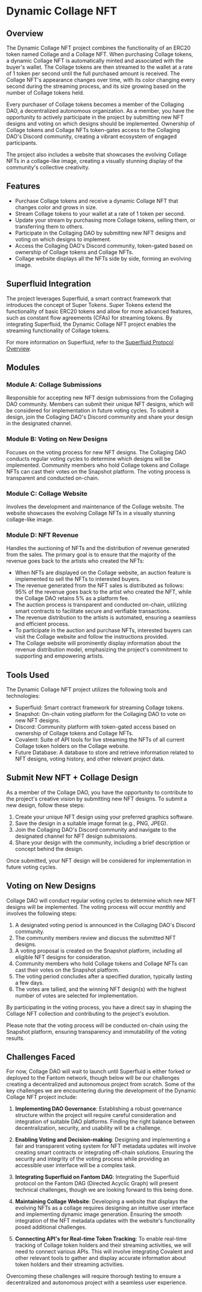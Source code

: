 # Dynamic Collage NFT

## Overview
The Dynamic Collage NFT project combines the functionality of an ERC20 token named Collage and a Collage NFT. When purchasing Collage tokens, a dynamic Collage NFT is automatically minted and associated with the buyer's wallet. The Collage tokens are then streamed to the wallet at a rate of 1 token per second until the full purchased amount is received. The Collage NFT's appearance changes over time, with its color changing every second during the streaming process, and its size growing based on the number of Collage tokens held.

Every purchaser of Collage tokens becomes a member of the Collaging DAO, a decentralized autonomous organization. As a member, you have the opportunity to actively participate in the project by submitting new NFT designs and voting on which designs should be implemented. Ownership of Collage tokens and Collage NFTs token-gates access to the Collaging DAO's Discord community, creating a vibrant ecosystem of engaged participants.

The project also includes a website that showcases the evolving Collage NFTs in a collage-like image, creating a visually stunning display of the community's collective creativity.

## Features
- Purchase Collage tokens and receive a dynamic Collage NFT that changes color and grows in size.
- Stream Collage tokens to your wallet at a rate of 1 token per second.
- Update your stream by purchasing more Collage tokens, selling them, or transferring them to others.
- Participate in the Collaging DAO by submitting new NFT designs and voting on which designs to implement.
- Access the Collaging DAO's Discord community, token-gated based on ownership of Collage tokens and Collage NFTs.
- Collage website displays all the NFTs side by side, forming an evolving image.

## Superfluid Integration
The project leverages Superfluid, a smart contract framework that introduces the concept of Super Tokens. Super Tokens extend the functionality of basic ERC20 tokens and allow for more advanced features, such as constant flow agreements (CFAs) for streaming tokens. By integrating Superfluid, the Dynamic Collage NFT project enables the streaming functionality of Collage tokens.

For more information on Superfluid, refer to the [Superfluid Protocol Overview](https://superfluid.finance/).

## Modules

### Module A: Collage Submissions
Responsible for accepting new NFT design submissions from the Collaging DAO community. Members can submit their unique NFT designs, which will be considered for implementation in future voting cycles. To submit a design, join the Collaging DAO's Discord community and share your design in the designated channel.

### Module B: Voting on New Designs
Focuses on the voting process for new NFT designs. The Collaging DAO conducts regular voting cycles to determine which designs will be implemented. Community members who hold Collage tokens and Collage NFTs can cast their votes on the Snapshot platform. The voting process is transparent and conducted on-chain.

### Module C: Collage Website
Involves the development and maintenance of the Collage website. The website showcases the evolving Collage NFTs in a visually stunning collage-like image.

### Module D: NFT Revenue
Handles the auctioning of NFTs and the distribution of revenue generated from the sales. The primary goal is to ensure that the majority of the revenue goes back to the artists who created the NFTs:

- When NFTs are displayed on the Collage website, an auction feature is implemented to sell the NFTs to interested buyers.
- The revenue generated from the NFT sales is distributed as follows: 95% of the revenue goes back to the artist who created the NFT, while the Collage DAO retains 5% as a platform fee.
- The auction process is transparent and conducted on-chain, utilizing smart contracts to facilitate secure and verifiable transactions.
- The revenue distribution to the artists is automated, ensuring a seamless and efficient process.
- To participate in the auction and purchase NFTs, interested buyers can visit the Collage website and follow the instructions provided.
- The Collage website will prominently display information about the revenue distribution model, emphasizing the project's commitment to supporting and empowering artists.

## Tools Used
The Dynamic Collage NFT project utilizes the following tools and technologies:

- Superfluid: Smart contract framework for streaming Collage tokens.
- Snapshot: On-chain voting platform for the Collaging DAO to vote on new NFT designs.
- Discord: Community platform with token-gated access based on ownership of Collage tokens and Collage NFTs.
- Covalent: Suite of API tools for live streaming the NFTs of all current Collage token holders on the Collage website.
- Future Database: A database to store and retrieve information related to NFT designs, voting history, and other relevant project data.

## Submit New NFT + Collage Design

As a member of the Collage DAO, you have the opportunity to contribute to the project's creative vision by submitting new NFT designs. To submit a new design, follow these steps:

1. Create your unique NFT design using your preferred graphics software.
2. Save the design in a suitable image format (e.g., PNG, JPEG).
3. Join the Collaging DAO's Discord community and navigate to the designated channel for NFT design submissions.
4. Share your design with the community, including a brief description or concept behind the design.

Once submitted, your NFT design will be considered for implementation in future voting cycles.

## Voting on New Designs

Collage DAO will conduct regular voting cycles to determine which new NFT designs will be implemented. The voting process will occur monthly and involves the following steps:

1. A designated voting period is announced in the Collaging DAO's Discord community.
2. The community members review and discuss the submitted NFT designs.
3. A voting proposal is created on the Snapshot platform, including all eligible NFT designs for consideration.
4. Community members who hold Collage tokens and Collage NFTs can cast their votes on the Snapshot platform.
5. The voting period concludes after a specified duration, typically lasting a few days.
6. The votes are tallied, and the winning NFT design(s) with the highest number of votes are selected for implementation.

By participating in the voting process, you have a direct say in shaping the Collage NFT collection and contributing to the project's evolution.

Please note that the voting process will be conducted on-chain using the Snapshot platform, ensuring transparency and immutability of the voting results.

## Challenges Faced

For now, Collage DAO will wait to launch until Superfluid is either forked or deployed to the Fantom network, though below will be our challenges creating a decentralized and autonomous project from scratch. Some of the key challenges we are encountering during the development of the Dynamic Collage NFT project include:

1. **Implementing DAO Governance**: Establishing a robust governance structure within the project will require careful consideration and integration of suitable DAO platforms. Finding the right balance between decentralization, security, and usability will be a challenge.

2. **Enabling Voting and Decision-making**: Designing and implementing a fair and transparent voting system for NFT metadata updates will involve creating smart contracts or integrating off-chain solutions. Ensuring the security and integrity of the voting process while providing an accessible user interface will be a complex task.

3. **Integrating Superfluid on Fantom DAG**: Integrating the Superfluid protocol on the Fantom DAG (Directed Acyclic Graph) will present technical challenges, though we are looking forward to this being done.

4. **Maintaining Collage Website**: Developing a website that displays the evolving NFTs as a collage requires designing an intuitive user interface and implementing dynamic image generation. Ensuring the smooth integration of the NFT metadata updates with the website's functionality posed additional challenges.

5. **Connecting API's for Real-time Token Tracking**: To enable real-time tracking of Collage token holders and their streaming activities, we will need to connect various APIs. This will involve integrating Covalent and other relevant tools to gather and display accurate information about token holders and their streaming activities.

Overcoming these challenges will require thorough testing to ensure a decentralized and autonomous project with a seamless user experience.
